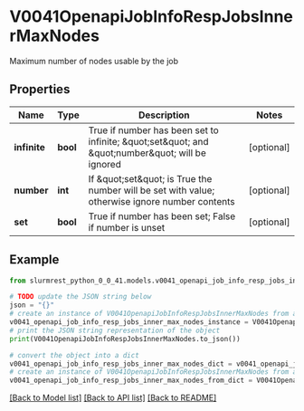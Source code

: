 # V0041OpenapiJobInfoRespJobsInnerMaxNodes

Maximum number of nodes usable by the job

## Properties

Name | Type | Description | Notes
------------ | ------------- | ------------- | -------------
**infinite** | **bool** | True if number has been set to infinite; \&quot;set\&quot; and \&quot;number\&quot; will be ignored | [optional] 
**number** | **int** | If \&quot;set\&quot; is True the number will be set with value; otherwise ignore number contents | [optional] 
**set** | **bool** | True if number has been set; False if number is unset | [optional] 

## Example

```python
from slurmrest_python_0_0_41.models.v0041_openapi_job_info_resp_jobs_inner_max_nodes import V0041OpenapiJobInfoRespJobsInnerMaxNodes

# TODO update the JSON string below
json = "{}"
# create an instance of V0041OpenapiJobInfoRespJobsInnerMaxNodes from a JSON string
v0041_openapi_job_info_resp_jobs_inner_max_nodes_instance = V0041OpenapiJobInfoRespJobsInnerMaxNodes.from_json(json)
# print the JSON string representation of the object
print(V0041OpenapiJobInfoRespJobsInnerMaxNodes.to_json())

# convert the object into a dict
v0041_openapi_job_info_resp_jobs_inner_max_nodes_dict = v0041_openapi_job_info_resp_jobs_inner_max_nodes_instance.to_dict()
# create an instance of V0041OpenapiJobInfoRespJobsInnerMaxNodes from a dict
v0041_openapi_job_info_resp_jobs_inner_max_nodes_from_dict = V0041OpenapiJobInfoRespJobsInnerMaxNodes.from_dict(v0041_openapi_job_info_resp_jobs_inner_max_nodes_dict)
```
[[Back to Model list]](../README.md#documentation-for-models) [[Back to API list]](../README.md#documentation-for-api-endpoints) [[Back to README]](../README.md)


